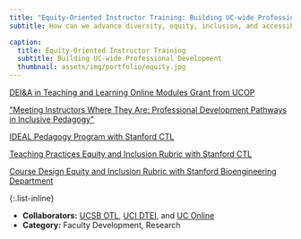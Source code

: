 ```yaml
---
title: "Equity-Oriented Instructor Training: Building UC-wide Professional Development"
subtitle: How can we advance diversity, equity, inclusion, and accessibilty in teaching and learning through shared resources?

caption:
  title: Equity-Oriented Instructor Training
  subtitle: Building UC-wide Professional Development
  thumbnail: assets/img/portfolio/equity.jpg
---
```


[DEI&A in Teaching and Learning Online Modules Grant from UCOP](https://www.ucop.edu/educational-innovations-services/programs-and-initiatives/ilti/funding/block-funding.html)

["Meeting Instructors Where They Are: Professional Development Pathways in Inclusive Pedagogy"](https://podconference2021.sched.com/event/p8ms/meeting-instructors-where-they-are-professional-development-pathways-in-inclusive-pedagogy)

[IDEAL Pedagogy Program with Stanford CTL](https://ctl.stanford.edu/teaching-support/programs-workshops-resources/ideal-pedagogy)

[Teaching Practices Equity and Inclusion Rubric with Stanford CTL](https://bit.ly/teaching-equity-rubric)

[Course Design Equity and Inclusion Rubric with Stanford Bioengineering Department](https://bit.ly/course-equity-rubric)

{:.list-inline}
- **Collaborators:** [UCSB OTL](https://otl.ucsb.edu/), [UCI DTEI](https://dtei.uci.edu/), and [UC Online](https://www.ucop.edu/educational-innovations-services/programs-and-initiatives/index.html)
- **Category:** Faculty Development, Research
